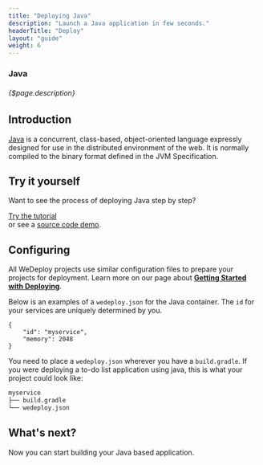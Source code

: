 ```yaml
---
title: "Deploying Java"
description: "Launch a Java application in few seconds."
headerTitle: "Deploy"
layout: "guide"
weight: 6
---
```


### Java

###### {$page.description}

<article id="1">

## Introduction

[Java](https://www.oracle.com/java/) is a concurrent, class-based, object-oriented language expressly designed for use in the distributed environment of the web. It is normally compiled to the binary format defined in the JVM Specification.

</article>

<article id="2">

## Try it yourself

Want to see the process of deploying Java step by step?

<div class="guide-btn-cta">
	<a class="btn btn-accent btn-sm" href="/tutorials/java/" target="_blank">
		<span class="icon-16-external"></span>Try the tutorial
	</a>
</div>

<div class="guide-aux-cta">
	or see a <a href="https://github.com/wedeploy/boilerplate-java" target="_blank">source code demo</a>.
</div>

</article>

<article id="3">

## Configuring

<aside>

All WeDeploy projects use similar configuration files to prepare your projects for deployment. Learn more on our page about <strong><a href="/docs/deploy/getting-started/">Getting Started with Deploying</a></strong>.

</aside>

Below is an examples of a `wedeploy.json` for the Java container. The `id` for your services are uniquely determined by you.

```application/json
{
	"id": "myservice",
	"memory": 2048
}
```

You need to place a `wedeploy.json` wherever you have a `build.gradle`. If you were deploying a to-do list application using java, this is what your project could look like:

```xml
myservice
├── build.gradle
└── wedeploy.json
```

</article>

## What's next?

Now you can start building your Java based application.
